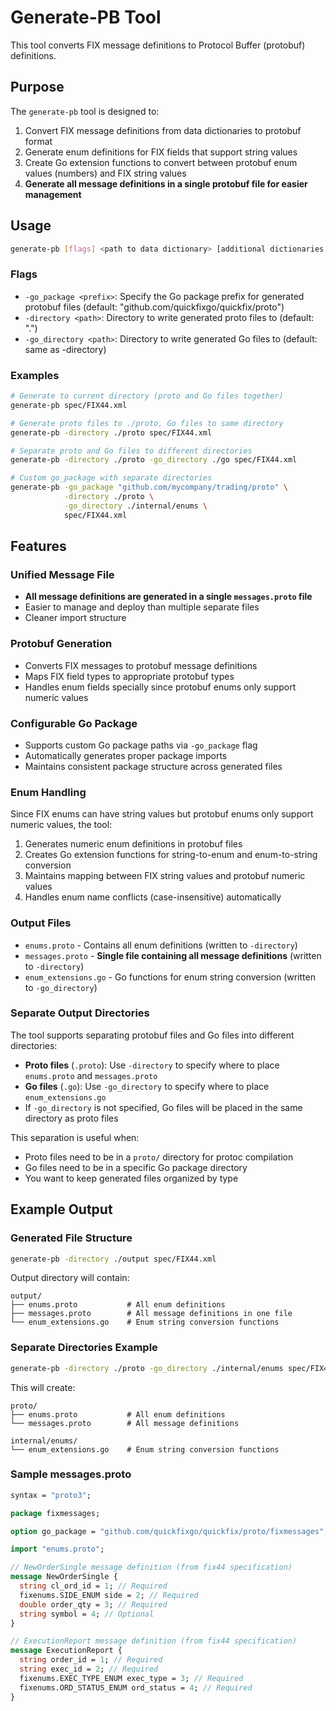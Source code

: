 # Generate-PB Tool

This tool converts FIX message definitions to Protocol Buffer (protobuf) definitions.

## Purpose

The `generate-pb` tool is designed to:
1. Convert FIX message definitions from data dictionaries to protobuf format
2. Generate enum definitions for FIX fields that support string values
3. Create Go extension functions to convert between protobuf enum values (numbers) and FIX string values
4. **Generate all message definitions in a single protobuf file for easier management**

## Usage

```bash
generate-pb [flags] <path to data dictionary> [additional dictionaries...]
```

### Flags

- `-go_package <prefix>`: Specify the Go package prefix for generated protobuf files (default: "github.com/quickfixgo/quickfix/proto")
- `-directory <path>`: Directory to write generated proto files to (default: ".")
- `-go_directory <path>`: Directory to write generated Go files to (default: same as -directory)

### Examples

```bash
# Generate to current directory (proto and Go files together)
generate-pb spec/FIX44.xml

# Generate proto files to ./proto, Go files to same directory
generate-pb -directory ./proto spec/FIX44.xml

# Separate proto and Go files to different directories
generate-pb -directory ./proto -go_directory ./go spec/FIX44.xml

# Custom go_package with separate directories
generate-pb -go_package "github.com/mycompany/trading/proto" \
            -directory ./proto \
            -go_directory ./internal/enums \
            spec/FIX44.xml
```

## Features

### Unified Message File
- **All message definitions are generated in a single `messages.proto` file**
- Easier to manage and deploy than multiple separate files
- Cleaner import structure

### Protobuf Generation
- Converts FIX messages to protobuf message definitions
- Maps FIX field types to appropriate protobuf types
- Handles enum fields specially since protobuf enums only support numeric values

### Configurable Go Package
- Supports custom Go package paths via `-go_package` flag
- Automatically generates proper package imports
- Maintains consistent package structure across generated files

### Enum Handling
Since FIX enums can have string values but protobuf enums only support numeric values, the tool:
1. Generates numeric enum definitions in protobuf files
2. Creates Go extension functions for string-to-enum and enum-to-string conversion
3. Maintains mapping between FIX string values and protobuf numeric values
4. Handles enum name conflicts (case-insensitive) automatically

### Output Files
- `enums.proto` - Contains all enum definitions (written to `-directory`)
- `messages.proto` - **Single file containing all message definitions** (written to `-directory`)
- `enum_extensions.go` - Go functions for enum string conversion (written to `-go_directory`)

### Separate Output Directories
The tool supports separating protobuf files and Go files into different directories:
- **Proto files** (`.proto`): Use `-directory` to specify where to place `enums.proto` and `messages.proto`
- **Go files** (`.go`): Use `-go_directory` to specify where to place `enum_extensions.go`
- If `-go_directory` is not specified, Go files will be placed in the same directory as proto files

This separation is useful when:
- Proto files need to be in a `proto/` directory for protoc compilation
- Go files need to be in a specific Go package directory
- You want to keep generated files organized by type

## Example Output

### Generated File Structure

```bash
generate-pb -directory ./output spec/FIX44.xml
```

Output directory will contain:
```
output/
├── enums.proto           # All enum definitions
├── messages.proto        # All message definitions in one file
└── enum_extensions.go    # Enum string conversion functions
```

### Separate Directories Example

```bash
generate-pb -directory ./proto -go_directory ./internal/enums spec/FIX44.xml
```

This will create:
```
proto/
├── enums.proto           # All enum definitions
└── messages.proto        # All message definitions

internal/enums/
└── enum_extensions.go    # Enum string conversion functions
```

### Sample messages.proto

```protobuf
syntax = "proto3";

package fixmessages;

option go_package = "github.com/quickfixgo/quickfix/proto/fixmessages";

import "enums.proto";

// NewOrderSingle message definition (from fix44 specification)
message NewOrderSingle {
  string cl_ord_id = 1; // Required
  fixenums.SIDE_ENUM side = 2; // Required
  double order_qty = 3; // Required
  string symbol = 4; // Optional
}

// ExecutionReport message definition (from fix44 specification)
message ExecutionReport {
  string order_id = 1; // Required
  string exec_id = 2; // Required
  fixenums.EXEC_TYPE_ENUM exec_type = 3; // Required
  fixenums.ORD_STATUS_ENUM ord_status = 4; // Required
}
```
